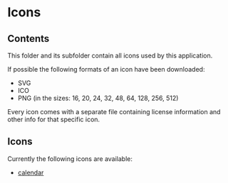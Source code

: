 # Icons

## Contents

This folder and its subfolder contain all icons used by this application.

If possible the following formats of an icon have been downloaded:

- SVG
- ICO
- PNG (in the sizes: 16, 20, 24, 32, 48, 64, 128, 256, 512)

Every icon comes with a separate file containing license information and other info for that specific icon.

## Icons

Currently the following icons are available:

- [calendar](./calendar.md)
